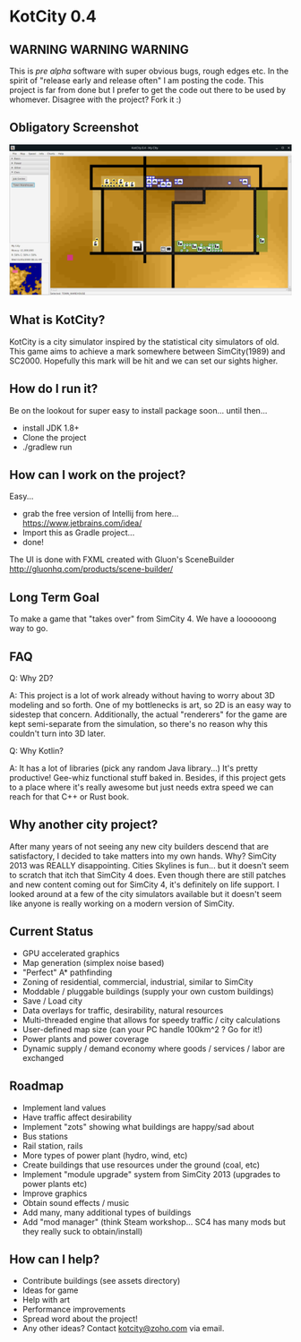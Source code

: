 # KotCity 0.4

## WARNING WARNING WARNING

This is _pre alpha_ software with super obvious bugs, rough edges etc. In the spirit of "release early and release often"
I am posting the code. This project is far from done but I prefer to get the code out there
to be used by whomever. Disagree with the project? Fork it :) 

## Obligatory Screenshot

![KotCity Screenshot](screenshot.jpg?raw=true "Optional Title")


## What is KotCity? 

KotCity is a city simulator inspired by the statistical city simulators of old.
This game aims to achieve a mark somewhere between SimCity(1989) and SC2000. Hopefully this mark will be hit and we can set our sights higher.

## How do I run it?

Be on the lookout for super easy to install package soon... until then...
* install JDK 1.8+
* Clone the project
* ./gradlew run

## How can I work on the project?

Easy... 
* grab the free version of Intellij from here... https://www.jetbrains.com/idea/
* Import this as Gradle project... 
* done! 

The UI is done with FXML created with Gluon's SceneBuilder http://gluonhq.com/products/scene-builder/

## Long Term Goal

To make a game that "takes over" from SimCity 4. We have a loooooong way to go.

## FAQ

Q: Why 2D?

A: This project is a lot of work already without having to worry about 3D modeling and so forth. One of my bottlenecks is art, so 2D is an easy way to sidestep that concern. Additionally, the actual "renderers" for the game are kept semi-separate from the simulation, so there's no reason why this couldn't turn into 3D later.

Q: Why Kotlin?

A: It has a lot of libraries (pick any random Java library...) It's pretty productive! Gee-whiz functional stuff baked in. Besides, if this project gets to a place where it's really awesome but just needs extra speed we can reach for that C++ or Rust book.

## Why another city project?

After many years of not seeing any new city builders descend that are satisfactory, I decided to take matters into my own hands. Why? SimCity 2013 was REALLY disappointing. Cities Skylines is fun... but it doesn't seem to scratch that itch that SimCity 4 does. Even though there are still patches and new content coming out for SimCity 4, it's definitely on life support. I looked around at a few of the city simulators available but it doesn't seem like anyone is really working on a modern version of SimCity. 

## Current Status

* GPU accelerated graphics
* Map generation (simplex noise based)
* "Perfect" A* pathfinding
* Zoning of residential, commercial, industrial, similar to SimCity
* Moddable / pluggable buildings (supply your own custom buildings)
* Save / Load city
* Data overlays for traffic, desirability, natural resources
* Multi-threaded engine that allows for speedy traffic / city calculations
* User-defined map size (can your PC handle 100km^2 ? Go for it!)
* Power plants and power coverage
* Dynamic supply / demand economy where goods / services / labor are exchanged

## Roadmap

* Implement land values
* Have traffic affect desirability
* Implement "zots" showing what buildings are happy/sad about
* Bus stations
* Rail station, rails
* More types of power plant (hydro, wind, etc)
* Create buildings that use resources under the ground (coal, etc)
* Implement "module upgrade" system from SimCity 2013 (upgrades to power plants etc)
* Improve graphics
* Obtain sound effects / music
* Add many, many additional types of buildings
* Add "mod manager" (think Steam workshop... SC4 has many mods but they really suck to obtain/install)

## How can I help?

* Contribute buildings (see assets directory)
* Ideas for game
* Help with art
* Performance improvements
* Spread word about the project!
* Any other ideas? Contact kotcity@zoho.com via email.